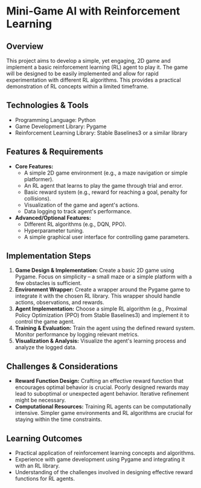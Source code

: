 # Mini-Game AI with Reinforcement Learning

## Overview
This project aims to develop a simple, yet engaging, 2D game and implement a basic reinforcement learning (RL) agent to play it. The game will be designed to be easily implemented and allow for rapid experimentation with different RL algorithms. This provides a practical demonstration of RL concepts within a limited timeframe.

## Technologies & Tools
- Programming Language: Python
- Game Development Library: Pygame
- Reinforcement Learning Library: Stable Baselines3 or a similar library

## Features & Requirements
- **Core Features:**
    - A simple 2D game environment (e.g., a maze navigation or simple platformer).
    - An RL agent that learns to play the game through trial and error.
    - Basic reward system (e.g., reward for reaching a goal, penalty for collisions).
    - Visualization of the game and agent's actions.
    - Data logging to track agent's performance.
- **Advanced/Optional Features:**
    - Different RL algorithms (e.g., DQN, PPO).
    - Hyperparameter tuning.
    - A simple graphical user interface for controlling game parameters.

## Implementation Steps
1. **Game Design & Implementation:** Create a basic 2D game using Pygame.  Focus on simplicity – a small maze or a simple platform with a few obstacles is sufficient.
2. **Environment Wrapper:** Create a wrapper around the Pygame game to integrate it with the chosen RL library. This wrapper should handle actions, observations, and rewards.
3. **Agent Implementation:** Choose a simple RL algorithm (e.g., Proximal Policy Optimization (PPO) from Stable Baselines3) and implement it to control the game agent.
4. **Training & Evaluation:** Train the agent using the defined reward system. Monitor performance by logging relevant metrics.
5. **Visualization & Analysis:** Visualize the agent's learning process and analyze the logged data.

## Challenges & Considerations
- **Reward Function Design:**  Crafting an effective reward function that encourages optimal behavior is crucial.  Poorly designed rewards may lead to suboptimal or unexpected agent behavior. Iterative refinement might be necessary.
- **Computational Resources:** Training RL agents can be computationally intensive. Simpler game environments and RL algorithms are crucial for staying within the time constraints.


## Learning Outcomes
- Practical application of reinforcement learning concepts and algorithms.
- Experience with game development using Pygame and integrating it with an RL library.
- Understanding of the challenges involved in designing effective reward functions for RL agents.

